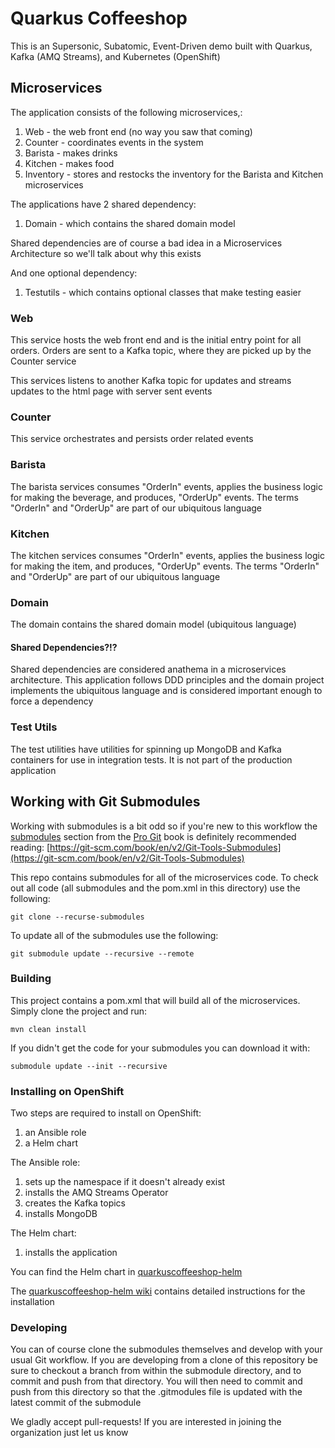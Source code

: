 # Quarkus Coffeeshop

This is an Supersonic, Subatomic, Event-Driven demo built with Quarkus, Kafka (AMQ Streams), and Kubernetes (OpenShift)

## Microservices

The application consists of the following microservices,:
1. Web - the web front end (no way you saw that coming) 
1. Counter - coordinates events in the system
1. Barista - makes drinks
1. Kitchen - makes food
1. Inventory - stores and restocks the inventory for the Barista and Kitchen microservices


The applications have 2 shared dependency:
1. Domain - which contains the shared domain model

Shared dependencies are of course a bad idea in a Microservices Architecture so we'll talk about why this exists

And one optional dependency:
1. Testutils - which contains optional classes that make testing easier

### Web

This service hosts the web front end and is the initial entry point for all orders.  Orders are sent to a Kafka topic, where they are picked up by the Counter service

This services listens to another Kafka topic for updates and streams updates to the html page with server sent events

### Counter

This service orchestrates and persists order related events

### Barista

The barista services consumes "OrderIn" events, applies the business logic for making the beverage, and produces, "OrderUp" events.  The terms "OrderIn" and "OrderUp" are part of our ubiquitous language

### Kitchen

The kitchen services consumes "OrderIn" events, applies the business logic for making the item, and produces, "OrderUp" events.    The terms "OrderIn" and "OrderUp" are part of our ubiquitous language

### Domain

The domain contains the shared domain model (ubiquitous language)

#### Shared Dependencies?!?

Shared dependencies are considered anathema in a microservices architecture.  This application follows DDD principles and the domain project implements the ubiquitous language and is considered important enough to force a dependency

### Test Utils

The test utilities have utilities for spinning up MongoDB and Kafka containers for use in integration tests.  It is not part of the production application

## Working with Git Submodules

Working with submodules is a bit odd so if you're new to this workflow the [submodules](https://git-scm.com/book/en/v2/Git-Tools-Submodules) section from the [Pro Git](https://git-scm.com/book/en/v2/Git-Tools-Submodules) book is definitely recommended reading: [https://git-scm.com/book/en/v2/Git-Tools-Submodules](https://git-scm.com/book/en/v2/Git-Tools-Submodules)

This repo contains submodules for all of the microservices code.  To check out all code (all submodules and the pom.xml in this directory) use the following:

```shell script
git clone --recurse-submodules
```
To update all of the submodules use the following:
```shell script
git submodule update --recursive --remote
```

### Building

This project contains a pom.xml that will build all of the microservices.  Simply clone the project and run:
```shell script
mvn clean install
```

If you didn't get the code for your submodules you can download it with:
```shell script
submodule update --init --recursive
```

### Installing on OpenShift

Two steps are required to install on OpenShift:
1. an Ansible role
1. a Helm chart

The Ansible role:
1. sets up the namespace if it doesn't already exist
1. installs the AMQ Streams Operator
1. creates the Kafka topics
1. installs MongoDB

The Helm chart:
1. installs the application

You can find the Helm chart in [quarkuscoffeeshop-helm](https://github.com/quarkuscoffeeshop/quarkuscoffeeshop-helm)

The [quarkuscoffeeshop-helm wiki](https://github.com/quarkuscoffeeshop/quarkuscoffeeshop-helm/wiki) contains detailed instructions for the installation

### Developing

You can of course clone the submodules themselves and develop with your usual Git workflow.  If you are developing from a clone of this repository be sure to checkout a branch from within the submodule directory, and to commit and push from that directory.  You will then need to commit and push from this directory so that the .gitmodules file is updated with the latest commit of the submodule

We gladly accept pull-requests!  If you are interested in joining the organization just let us know

